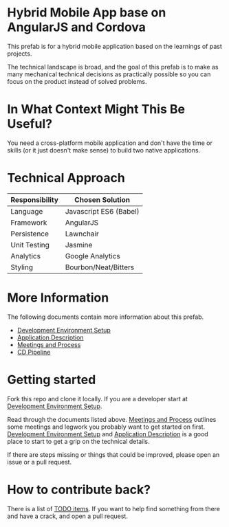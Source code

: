 # Hybrid Mobile App base on AngularJS and Cordova

This prefab is for a hybrid mobile application based on the learnings of past projects.

The technical landscape is broad, and the goal of this prefab is to make as many
mechanical technical decisions as practically possible so you can focus on the
product instead of solved problems.

# In What Context Might This Be Useful?

You need a cross-platform mobile application and don't have the time or skills (or it just doesn't make sense) to build two native applications.

# Technical Approach

| Responsibility        | Chosen Solution          |
| --------------------- | ------------------------ |
| Language              | Javascript ES6 (Babel)   |
| Framework             | AngularJS                |
| Persistence           | Lawnchair                |
| Unit Testing          | Jasmine                  |
| Analytics             | Google Analytics         |
| Styling               | Bourbon/Neat/Bitters     |

# More Information

The following documents contain more information about this prefab.

 - [Development Environment Setup][]
 - [Application Description][]
 - [Meetings and Process][]
 - [CD Pipeline][]

# Getting started

Fork this repo and clone it locally. If you are a developer start at [Development Environment Setup][].

Read through the documents listed above. [Meetings and Process][] outlines some meetings and legwork you probably want to get started on first. [Development Environment Setup][] and [Application Description][] is a good place to start to get a grip on the technical details.

If there are steps missing or things that could be improved, please open an issue or a pull request.

# How to contribute back?

There is a list of [TODO items][]. If you want to help find something from there and have a crack, and open a pull request.


[Development Environment Setup]: docs/development-environment.md
[Application Description]:       docs/application-description.md
[Meetings and Process]:          docs/meetings-and-process.md
[CD Pipeline]:                   docs/cd-pipeline.md
[TODO items]:                    TODO.md
